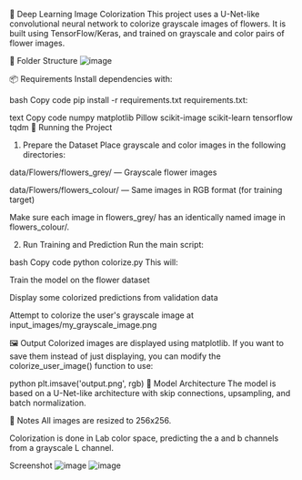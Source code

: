 🌸 Deep Learning Image Colorization
This project uses a U-Net-like convolutional neural network to colorize grayscale images of flowers. It is built using TensorFlow/Keras, and trained on grayscale and color pairs of flower images.

📁 Folder Structure
![image](https://github.com/user-attachments/assets/a0b270e4-5ac1-450f-831f-d81a0b7bedc8)


📦 Requirements
Install dependencies with:

bash
Copy code
pip install -r requirements.txt
requirements.txt:

text
Copy code
numpy
matplotlib
Pillow
scikit-image
scikit-learn
tensorflow
tqdm
🚀 Running the Project
1. Prepare the Dataset
Place grayscale and color images in the following directories:

data/Flowers/flowers_grey/ — Grayscale flower images

data/Flowers/flowers_colour/ — Same images in RGB format (for training target)

Make sure each image in flowers_grey/ has an identically named image in flowers_colour/.

2. Run Training and Prediction
Run the main script:

bash
Copy code
python colorize.py
This will:

Train the model on the flower dataset

Display some colorized predictions from validation data

Attempt to colorize the user's grayscale image at input_images/my_grayscale_image.png

🖼️ Output
Colorized images are displayed using matplotlib. If you want to save them instead of just displaying, you can modify the colorize_user_image() function to use:

python
plt.imsave('output.png', rgb)
🧠 Model Architecture
The model is based on a U-Net-like architecture with skip connections, upsampling, and batch normalization.

📌 Notes
All images are resized to 256x256.

Colorization is done in Lab color space, predicting the a and b channels from a grayscale L channel.

Screenshot
![image](https://github.com/user-attachments/assets/2dffa789-db53-4839-a422-41a3b8975ca7)
![image](https://github.com/user-attachments/assets/4ed4cd7f-6b02-4e15-8ccc-d300897cbeae)

